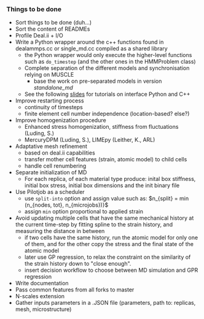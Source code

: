 ### Things to be done
* Sort things to be done (duh...)
* Sort the content of READMEs
* Profile Deal.ii + I/O 
* Write a Python wrapper around the c++ functions found in dealammps.cc or single_md.cc compiled as a shared library
  - the Python wrapper would only execute the higher-level functions such as `do_timestep` (and the other ones in the HMMProblem class)
  - Complete separation of the different models and synchronisation relying on MUSCLE
    - base the work on pre-separated models in version *standalone_md*
  - See the following [slides](https://figshare.com/articles/Interfacing_Python_to_C_UCL_20_June_2018/6626639) for tutorials on interface Python and C++
* Improve restarting process
  - continuity of timesteps
  - finite element cell number independence (location-based? else?)
* Improve homogenization procedure
  - Enhanced stress homogenization, stiffness from fluctuations (Luding, S.)
  - MercuryDPM (Luding, S.), LIMEpy (Leither, K., ARL)
* Adaptative mesh refinement
  - based on deal.ii capabilities
  - transfer mother cell features (strain, atomic model) to child cells
  - handle cell renumbering
* Separate initialization of MD
  - For each replica, of each material type produce:  inital box stiffness, initial box stress, initial box dimensions and the init binary file
* Use Pilotjob as a scheduler
  - use `split-into` option and assign value such as: $n_{split} = min \(n_{nodes, tot}, n_{microjobs}\)}$
  - assign `min` option proportional to applied strain 
* Avoid updating multiple cells that have the same mechanical history at the current time-step by fitting spline to the strain history, and measuring the distance in between
  - if two cells have the same history, run the atomic model for only one of them, and for the other copy the stress and the final state of the atomic model
  - later use GP regression, to relax the constraint on the similarity of the strain history down to "close enough".
  - insert decision workflow to choose between MD simulation and GPR regression
* Write documentation
* Pass common features from all forks to master
* N-scales extension
* Gather inputs parameters in a .JSON file (parameters, path to: replicas, mesh, microstructure)
